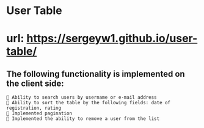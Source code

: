 # User Table

# url: https://sergeyw1.github.io/user-table/

## The following functionality is implemented on the client side:
```
 Ability to search users by username or e-mail address
 Ability to sort the table by the following fields: date of registration, rating
 Implemented pagination
 Implemented the ability to remove a user from the list
```
